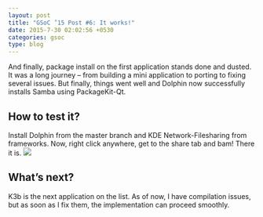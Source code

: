 ```yaml
---
layout: post
title: "GSoC ’15 Post #6: It works!"
date: 2015-7-30 02:02:56 +0530
categories: gsoc
type: blog
---
```

And finally, package install on the first application stands done and dusted. It was a long journey – from building a mini application to porting to fixing several issues. But finally, things went well and Dolphin now successfully installs Samba using PackageKit-Qt.

## How to test it?
Install Dolphin from the master branch and KDE Network-Filesharing from frameworks. Now, right click anywhere, get to the share tab and bam! There it is.
<img src="http://i.imgur.com/ZyKXzOy.png" class="img-responsive">

## What’s next?
K3b is the next application on the list. As of now, I have compilation issues, but as soon as I fix them, the implementation can proceed smoothly.
